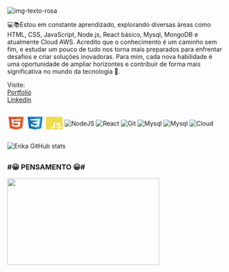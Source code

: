 ![img-texto-rosa](https://github.com/user-attachments/assets/740fde65-b28d-4d13-9513-ab36231d9270)


💻📚Estou em constante aprendizado, explorando diversas áreas como HTML, CSS, JavaScript, Node.js, React básico, Mysql, MongoDB e atualmente Cloud AWS.
 Acredito que o conhecimento é um caminho sem fim, e estudar um pouco de tudo nos torna mais preparados para enfrentar desafios e criar soluções inovadoras. Para mim, cada nova 
 habilidade é uma oportunidade de ampliar horizontes e contribuir de forma mais significativa no mundo da tecnologia 🙂.

 Visite:<br>
 [Portfolio](http://portfolio-erika-azure.vercel.app) <br>
 [Linkedin](https://www.linkedin.com/in/erika-oliveira-11302432a/)
 

<div style="display: inline_block"><br>
<img align="center" alt="HTML" height="30" width="40" src="https://raw.githubusercontent.com/devicons/devicon/master/icons/html5/html5-original.svg">
<img align="center" alt="CSS" height="30" width="40" src="https://raw.githubusercontent.com/devicons/devicon/master/icons/css3/css3-original.svg">
<img align="center" alt="Js" height="30" width="40" src="https://raw.githubusercontent.com/devicons/devicon/master/icons/javascript/javascript-plain.svg">
<img align="center" alt="NodeJS" height="35" width="35" src="https://img.icons8.com/?size=100&id=hsPbhkOH4FMe&format=png&color=000000"> 
<img align="center" alt="React" height="35" width="35" src="https://img.icons8.com/?size=100&id=bzf0DqjXFHIW&format=png&color=000000">
<img align="center" alt="Git" height="30" width="40" src="https://cdn.iconscout.com/icon/free/png-256/free-git-18-1175219.png">
<img align="center" alt="Mysql" height="40" width="40" src="https://img.icons8.com/?size=100&id=qGUfLiYi1bRN&format=png&color=000000">
<img align="center" alt="Mysql" height="40" width="40" src="https://img.icons8.com/?size=100&id=74402&format=png&color=000000"> 
<img align="center" alt="Cloud" height="40" width="40" src="https://ohdigital.agency/_next/image?url=%2Fimages%2Fcerts%2Fcloud-prac.png&w=128&q=75">
</div>

  ##
![Erika GitHub stats](https://github-readme-stats.vercel.app/api?username=erikaoliveiracorrea&show_icons=true&theme=radical)

##
<h3>#😀 PENSAMENTO 😀#</h3>

<img height="200" width="350" src="https://cdn.pensador.com/img/imagens/pe/ns/pensador_frases_estudos_5.jpg?auto_optimize=low&width=655">

